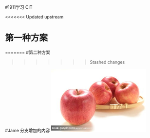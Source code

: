 #1911学习 CIT

<<<<<<< Updated upstream
# 第一种方案
=======
#第二种方案
>>>>>>> Stashed changes

#Jame 分支增加的内容
![](./apple.jpg)